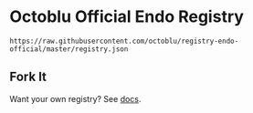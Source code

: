 # Octoblu Official Endo Registry

`https://raw.githubusercontent.com/octoblu/registry-endo-official/master/registry.json`

## Fork It

Want your own registry? See [docs](https://meshblu-connectors.readme.io/v1.0/docs/custom-registry).
